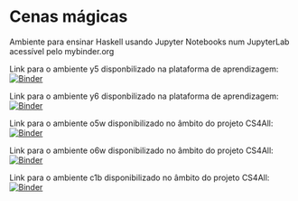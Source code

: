 # Cenas mágicas
Ambiente para ensinar Haskell usando Jupyter Notebooks num JupyterLab acessível pelo mybinder.org

Link para o ambiente y5 disponbilizado na plataforma de aprendizagem:
[![Binder](https://mybinder.org/badge_logo.svg)](https://mybinder.org/v2/gh/fln-ensico/p23/jy5)

Link para o ambiente y6 disponbilizado na plataforma de aprendizagem:
[![Binder](https://mybinder.org/badge_logo.svg)](https://mybinder.org/v2/gh/fln-ensico/p23/jy6)

Link para o ambiente o5w disponibilizado no âmbito do projeto CS4All:
[![Binder](https://mybinder.org/badge_logo.svg)](https://mybinder.org/v2/gh/fln-ensico/p23/o5w)

Link para o ambiente o6w disponibilizado no âmbito do projeto CS4All:
[![Binder](https://mybinder.org/badge_logo.svg)](https://mybinder.org/v2/gh/fln-ensico/p23/o6w)

Link para o ambiente c1b disponibilizado no âmbito do projeto CS4All:
[![Binder](https://mybinder.org/badge_logo.svg)](https://mybinder.org/v2/gh/fln-ensico/p23/c1b)
